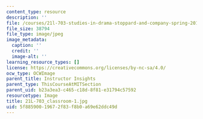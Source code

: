 ```yaml
---
content_type: resource
description: ''
file: /courses/21l-703-studies-in-drama-stoppard-and-company-spring-2014/5f88590019672f83f8b0a69e62ddc49d_21L-703_classroom-1.jpg
file_size: 38794
file_type: image/jpeg
image_metadata:
  caption: ''
  credit: ''
  image-alt: ''
learning_resource_types: []
license: https://creativecommons.org/licenses/by-nc-sa/4.0/
ocw_type: OCWImage
parent_title: Instructor Insights
parent_type: ThisCourseAtMITSection
parent_uid: b23a3ea3-c465-c18d-8f81-e31794c57592
resourcetype: Image
title: 21L-703_classroom-1.jpg
uid: 5f885900-1967-2f83-f8b0-a69e62ddc49d
---
```

